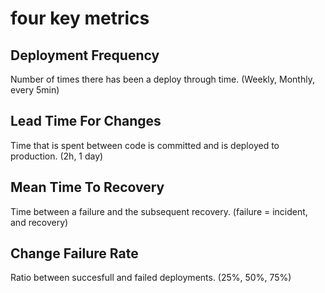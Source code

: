four key metrics
=================

Deployment Frequency
---------------------

Number of times there has been a deploy through time. (Weekly, Monthly, every 5min)

Lead Time For Changes
---------------------

Time that is spent between code is committed and is deployed to production. (2h, 1 day)

Mean Time To Recovery
---------------------

Time between a failure and the subsequent recovery.  (failure = incident, and recovery)

Change Failure Rate
---------------------

Ratio between succesfull and failed deployments. (25%, 50%, 75%)

